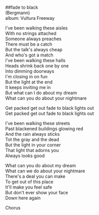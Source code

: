 ##fade to black  
(Bergmann)  
album: Vultura Freeway  
  
I've been walking these aisles  
With no strings attached  
Someone always preaches  
There must be a catch  
But the talk's always cheap  
And who's got a match  
I've been walking these halls  
Heads shrink back one by one  
Into dimming doorways  
I'm closing in on fun  
But the light at the end  
It keeps inviting me in  
But what can I do about my dream  
What can you do about your nightmare  
  
Get packed get out fade to black lights out  
Get packed get out fade to black lights out  
  
I've been walking these streets  
Past blackened buildings glowing red  
And the rain always sticks  
Tot the gray and the dead  
But the light in your corner  
That light that adorns you  
Always looks good  
  
What can you do about my dream  
What can we do about your nightmare  
There's a deal you can make  
To get out of this place  
It'll make you feel safe  
But don't ever show your face  
Down here again  
  
Chorus  
